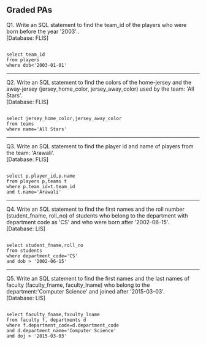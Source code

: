 ## Graded PAs

Q1. Write an SQL statement to find the team_id of the players who were born before the year '2003'..  
[Database: FLIS]

```

select team_id
from players
where dob<'2003-01-01'

```
***

Q2. Write an SQL statement to find the colors of the home-jersey and the away-jersey (jersey_home_color, jersey_away_color) used by the team: 'All Stars'.   
[Database: FLIS]

```

select jersey_home_color,jersey_away_color
from teams
where name='All Stars'

```
***

Q3. Write an SQL statement to find the player id and name of players from the team: 'Arawali'.  
[Database: FLIS] 

```

select p.player_id,p.name
from players p,teams t
where p.team_id=t.team_id
and t.name='Arawali'

```
***

Q4. Write an SQL statement to find the first names and the roll number (student_fname, roll_no) of students who belong to the department with department code as 'CS' and who were born after '2002-06-15'.   
[Database: LIS] 

```

select student_fname,roll_no
from students
where department_code='CS'
and dob > '2002-06-15'

```
***

Q5. Write an SQL statement to find the first names and the last names of faculty (faculty_fname, faculty_lname) who belong to the department:'Computer Science' and joined after '2015-03-03'.   
[Database: LIS]
```

select faculty_fname,faculty_lname
from faculty f, departments d
where f.department_code=d.department_code
and d.department_name='Computer Science' 
and doj > '2015-03-03'

```
